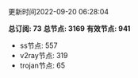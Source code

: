 更新时间2022-09-20 06:28:04

**总订阅: 73**
**总节点: 3169**
**有效节点: 941**
- ss节点: 557
- v2ray节点: 319
- trojan节点: 65
